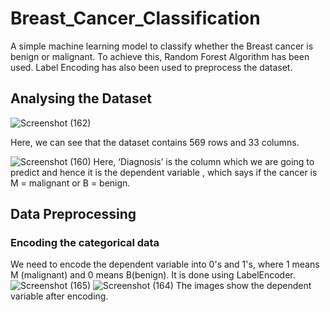 # Breast_Cancer_Classification
A simple machine learning model to classify whether the Breast cancer is benign or malignant. To achieve this, Random Forest Algorithm has been used. Label Encoding has also been used to preprocess the dataset.

## Analysing the Dataset

![Screenshot (162)](https://user-images.githubusercontent.com/44607923/68864268-ddcb8900-0716-11ea-8c32-8e172ca9fed5.png)

Here, we can see that the dataset contains  569 rows and 33 columns.

![Screenshot (160)](https://user-images.githubusercontent.com/44607923/68864485-3b5fd580-0717-11ea-92e3-6a76fa4c3c60.png)
Here, ‘Diagnosis’ is the column which we are going to predict and hence it is the dependent variable , which says if the cancer is M = malignant or B = benign. 

## Data Preprocessing
### Encoding the categorical data
We need to encode the dependent variable into 0's and 1's, where 1 means M (malignant) and 0 means B(benign). It is done using LabelEncoder.
![Screenshot (165)](https://user-images.githubusercontent.com/44607923/68865939-a27e8980-0719-11ea-9717-b3d1e5a1e650.png)
![Screenshot (164)](https://user-images.githubusercontent.com/44607923/68865951-a7433d80-0719-11ea-80aa-acf833e6209e.png)
 The images show the dependent variable after encoding.


